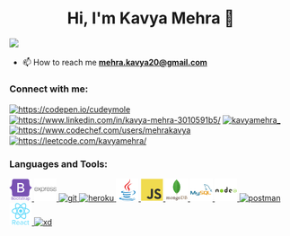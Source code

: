 <h1 align="center">Hi, I'm Kavya Mehra 👋</h1>

<img src="https://www.google.com/imgres?imgurl=https%3A%2F%2Fwww.clipartmax.com%2Fpng%2Fmiddle%2F261-2615269_waving-hand-sign-hello-hand-wave.png&imgrefurl=https%3A%2F%2Fwww.clipartmax.com%2Fmiddle%2Fm2H7i8i8H7G6b1Z5_waving-hand-sign-hello-hand-wave%2F&tbnid=27xGb1D1-SY1AM&vet=12ahUKEwip3On5x7f6AhXqgGMGHaK5BHUQMygjegUIARCoAg..i&docid=wCyDODe1yzG-kM&w=840&h=593&q=hand%20wave%20gif%20transparent&ved=2ahUKEwip3On5x7f6AhXqgGMGHaK5BHUQMygjegUIARCoAg">

- 📫 How to reach me **mehra.kavya20@gmail.com**

<h3 align="left">Connect with me:</h3>
<p align="left">
<a href="https://codepen.io/https://codepen.io/cudeymole" target="blank"><img align="center" src="https://raw.githubusercontent.com/rahuldkjain/github-profile-readme-generator/master/src/images/icons/Social/codepen.svg" alt="https://codepen.io/cudeymole" height="30" width="40" /></a>
<a href="https://linkedin.com/in/https://www.linkedin.com/in/kavya-mehra-3010591b5/" target="blank"><img align="center" src="https://raw.githubusercontent.com/rahuldkjain/github-profile-readme-generator/master/src/images/icons/Social/linked-in-alt.svg" alt="https://www.linkedin.com/in/kavya-mehra-3010591b5/" height="30" width="40" /></a>
<a href="https://instagram.com/kavyamehra_" target="blank"><img align="center" src="https://raw.githubusercontent.com/rahuldkjain/github-profile-readme-generator/master/src/images/icons/Social/instagram.svg" alt="kavyamehra_" height="30" width="40" /></a>
<a href="https://www.codechef.com/users/https://www.codechef.com/users/mehrakavya" target="blank"><img align="center" src="https://cdn.jsdelivr.net/npm/simple-icons@3.1.0/icons/codechef.svg" alt="https://www.codechef.com/users/mehrakavya" height="30" width="40" /></a>
<a href="https://www.leetcode.com/https://leetcode.com/kavyamehra/" target="blank"><img align="center" src="https://raw.githubusercontent.com/rahuldkjain/github-profile-readme-generator/master/src/images/icons/Social/leet-code.svg" alt="https://leetcode.com/kavyamehra/" height="30" width="40" /></a>
</p>

<h3 align="left">Languages and Tools:</h3>
<p align="left"> <a href="https://getbootstrap.com" target="_blank" rel="noreferrer"> <img src="https://raw.githubusercontent.com/devicons/devicon/master/icons/bootstrap/bootstrap-plain-wordmark.svg" alt="bootstrap" width="40" height="40"/> </a> <a href="https://expressjs.com" target="_blank" rel="noreferrer"> <img src="https://raw.githubusercontent.com/devicons/devicon/master/icons/express/express-original-wordmark.svg" alt="express" width="40" height="40"/> </a> <a href="https://git-scm.com/" target="_blank" rel="noreferrer"> <img src="https://www.vectorlogo.zone/logos/git-scm/git-scm-icon.svg" alt="git" width="40" height="40"/> </a> <a href="https://heroku.com" target="_blank" rel="noreferrer"> <img src="https://www.vectorlogo.zone/logos/heroku/heroku-icon.svg" alt="heroku" width="40" height="40"/> </a> <a href="https://www.java.com" target="_blank" rel="noreferrer"> <img src="https://raw.githubusercontent.com/devicons/devicon/master/icons/java/java-original.svg" alt="java" width="40" height="40"/> </a> <a href="https://developer.mozilla.org/en-US/docs/Web/JavaScript" target="_blank" rel="noreferrer"> <img src="https://raw.githubusercontent.com/devicons/devicon/master/icons/javascript/javascript-original.svg" alt="javascript" width="40" height="40"/> </a> <a href="https://www.mongodb.com/" target="_blank" rel="noreferrer"> <img src="https://raw.githubusercontent.com/devicons/devicon/master/icons/mongodb/mongodb-original-wordmark.svg" alt="mongodb" width="40" height="40"/> </a> <a href="https://www.mysql.com/" target="_blank" rel="noreferrer"> <img src="https://raw.githubusercontent.com/devicons/devicon/master/icons/mysql/mysql-original-wordmark.svg" alt="mysql" width="40" height="40"/> </a> <a href="https://nodejs.org" target="_blank" rel="noreferrer"> <img src="https://raw.githubusercontent.com/devicons/devicon/master/icons/nodejs/nodejs-original-wordmark.svg" alt="nodejs" width="40" height="40"/> </a> <a href="https://postman.com" target="_blank" rel="noreferrer"> <img src="https://www.vectorlogo.zone/logos/getpostman/getpostman-icon.svg" alt="postman" width="40" height="40"/> </a> <a href="https://reactjs.org/" target="_blank" rel="noreferrer"> <img src="https://raw.githubusercontent.com/devicons/devicon/master/icons/react/react-original-wordmark.svg" alt="react" width="40" height="40"/> </a> <a href="https://www.adobe.com/products/xd.html" target="_blank" rel="noreferrer"> <img src="https://cdn.worldvectorlogo.com/logos/adobe-xd.svg" alt="xd" width="40" height="40"/> </a> </p>

